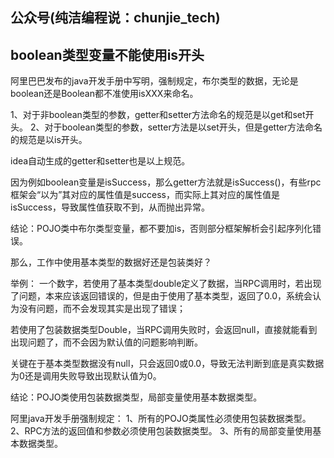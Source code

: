 ## 公众号(纯洁编程说：chunjie_tech)

## boolean类型变量不能使用is开头

阿里巴巴发布的java开发手册中写明，强制规定，布尔类型的数据，无论是boolean还是Boolean都不准使用isXXX来命名。

1、对于非boolean类型的参数，getter和setter方法命名的规范是以get和set开头。
2、对于boolean类型的参数，setter方法是以set开头，但是getter方法命名的规范是以is开头。

idea自动生成的getter和setter也是以上规范。

因为例如boolean变量是isSuccess，那么getter方法就是isSuccess()，有些rpc框架会“以为”其对应的属性值是success，而实际上其对应的属性值是isSuccess，导致属性值获取不到，从而抛出异常。

结论：POJO类中布尔类型变量，都不要加is，否则部分框架解析会引起序列化错误。

那么，工作中使用基本类型的数据好还是包装类好？

举例：
一个数字，若使用了基本类型double定义了数据，当RPC调用时，若出现了问题，本来应该返回错误的，但是由于使用了基本类型，返回了0.0，系统会认为没有问题，而不会发现其实是出现了错误；
   
若使用了包装数据类型Double，当RPC调用失败时，会返回null，直接就能看到出现问题了，而不会因为默认值的问题影响判断。

关键在于基本类型数据没有null，只会返回0或0.0，导致无法判断到底是真实数据为0还是调用失败导致出现默认值为0。

结论：POJO类使用包装数据类型，局部变量使用基本数据类型。

阿里java开发手册强制规定：
1、所有的POJO类属性必须使用包装数据类型。
2、RPC方法的返回值和参数必须使用包装数据类型。
3、所有的局部变量使用基本数据类型。